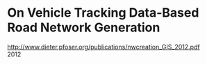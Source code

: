 # On Vehicle Tracking Data-Based Road Network Generation
http://www.dieter.pfoser.org/publications/nwcreation_GIS_2012.pdf  
2012  
